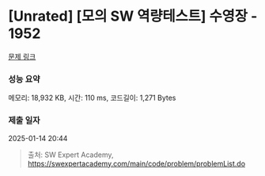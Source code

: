 # [Unrated] [모의 SW 역량테스트] 수영장 - 1952 

[문제 링크](https://swexpertacademy.com/main/code/problem/problemDetail.do?contestProbId=AV5PpFQaAQMDFAUq) 

### 성능 요약

메모리: 18,932 KB, 시간: 110 ms, 코드길이: 1,271 Bytes

### 제출 일자

2025-01-14 20:44



> 출처: SW Expert Academy, https://swexpertacademy.com/main/code/problem/problemList.do